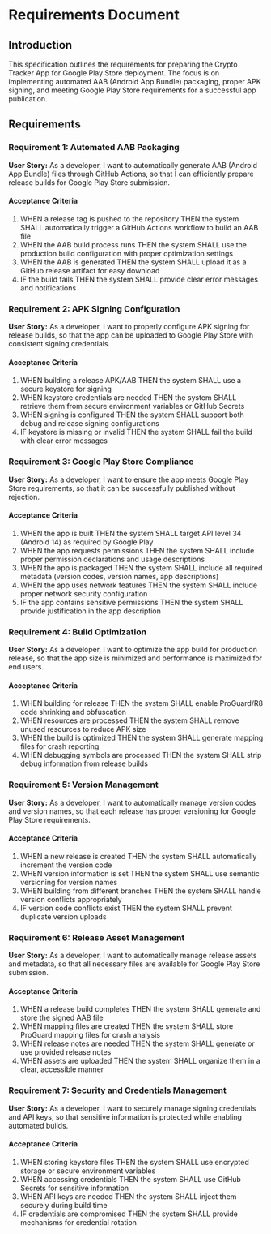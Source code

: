 # Requirements Document

## Introduction

This specification outlines the requirements for preparing the Crypto Tracker App for Google Play Store deployment. The focus is on implementing automated AAB (Android App Bundle) packaging, proper APK signing, and meeting Google Play Store requirements for a successful app publication.

## Requirements

### Requirement 1: Automated AAB Packaging

**User Story:** As a developer, I want to automatically generate AAB (Android App Bundle) files through GitHub Actions, so that I can efficiently prepare release builds for Google Play Store submission.

#### Acceptance Criteria

1. WHEN a release tag is pushed to the repository THEN the system SHALL automatically trigger a GitHub Actions workflow to build an AAB file
2. WHEN the AAB build process runs THEN the system SHALL use the production build configuration with proper optimization settings
3. WHEN the AAB is generated THEN the system SHALL upload it as a GitHub release artifact for easy download
4. IF the build fails THEN the system SHALL provide clear error messages and notifications

### Requirement 2: APK Signing Configuration

**User Story:** As a developer, I want to properly configure APK signing for release builds, so that the app can be uploaded to Google Play Store with consistent signing credentials.

#### Acceptance Criteria

1. WHEN building a release APK/AAB THEN the system SHALL use a secure keystore for signing
2. WHEN keystore credentials are needed THEN the system SHALL retrieve them from secure environment variables or GitHub Secrets
3. WHEN signing is configured THEN the system SHALL support both debug and release signing configurations
4. IF keystore is missing or invalid THEN the system SHALL fail the build with clear error messages

### Requirement 3: Google Play Store Compliance

**User Story:** As a developer, I want to ensure the app meets Google Play Store requirements, so that it can be successfully published without rejection.

#### Acceptance Criteria

1. WHEN the app is built THEN the system SHALL target API level 34 (Android 14) as required by Google Play
2. WHEN the app requests permissions THEN the system SHALL include proper permission declarations and usage descriptions
3. WHEN the app is packaged THEN the system SHALL include all required metadata (version codes, version names, app descriptions)
4. WHEN the app uses network features THEN the system SHALL include proper network security configuration
5. IF the app contains sensitive permissions THEN the system SHALL provide justification in the app description

### Requirement 4: Build Optimization

**User Story:** As a developer, I want to optimize the app build for production release, so that the app size is minimized and performance is maximized for end users.

#### Acceptance Criteria

1. WHEN building for release THEN the system SHALL enable ProGuard/R8 code shrinking and obfuscation
2. WHEN resources are processed THEN the system SHALL remove unused resources to reduce APK size
3. WHEN the build is optimized THEN the system SHALL generate mapping files for crash reporting
4. WHEN debugging symbols are processed THEN the system SHALL strip debug information from release builds

### Requirement 5: Version Management

**User Story:** As a developer, I want to automatically manage version codes and version names, so that each release has proper versioning for Google Play Store requirements.

#### Acceptance Criteria

1. WHEN a new release is created THEN the system SHALL automatically increment the version code
2. WHEN version information is set THEN the system SHALL use semantic versioning for version names
3. WHEN building from different branches THEN the system SHALL handle version conflicts appropriately
4. IF version code conflicts exist THEN the system SHALL prevent duplicate version uploads

### Requirement 6: Release Asset Management

**User Story:** As a developer, I want to automatically manage release assets and metadata, so that all necessary files are available for Google Play Store submission.

#### Acceptance Criteria

1. WHEN a release build completes THEN the system SHALL generate and store the signed AAB file
2. WHEN mapping files are created THEN the system SHALL store ProGuard mapping files for crash analysis
3. WHEN release notes are needed THEN the system SHALL generate or use provided release notes
4. WHEN assets are uploaded THEN the system SHALL organize them in a clear, accessible manner

### Requirement 7: Security and Credentials Management

**User Story:** As a developer, I want to securely manage signing credentials and API keys, so that sensitive information is protected while enabling automated builds.

#### Acceptance Criteria

1. WHEN storing keystore files THEN the system SHALL use encrypted storage or secure environment variables
2. WHEN accessing credentials THEN the system SHALL use GitHub Secrets for sensitive information
3. WHEN API keys are needed THEN the system SHALL inject them securely during build time
4. IF credentials are compromised THEN the system SHALL provide mechanisms for credential rotation